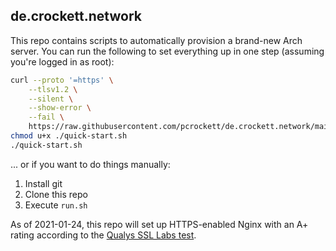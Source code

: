 ## de.crockett.network

This repo contains scripts to automatically provision a brand-new Arch server. You can run the following to set everything up in one step (assuming you're logged in as root):

```bash
curl --proto '=https' \
    --tlsv1.2 \
    --silent \
    --show-error \
    --fail \
    https://raw.githubusercontent.com/pcrockett/de.crockett.network/main/quick-start.sh > quick-start.sh
chmod u+x ./quick-start.sh
./quick-start.sh
```

... or if you want to do things manually:

1. Install git
2. Clone this repo
3. Execute `run.sh`

As of 2021-01-24, this repo will set up HTTPS-enabled Nginx with an A+ rating according to the [Qualys SSL Labs test][1].

[1]: https://www.ssllabs.com/ssltest/

